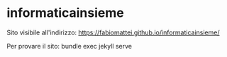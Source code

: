 # informaticainsieme

Sito visibile all'indirizzo: https://fabiomattei.github.io/informaticainsieme/

Per provare il sito: bundle exec jekyll serve
